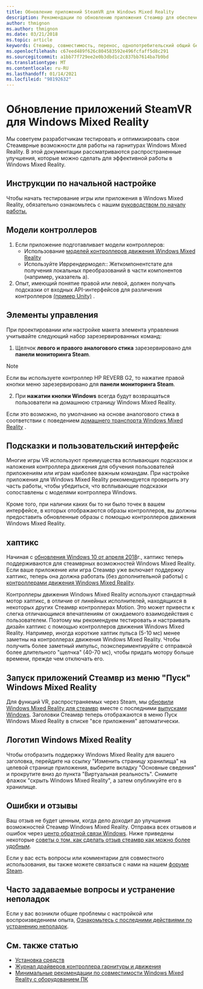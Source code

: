 ```yaml
---
title: Обновление приложений SteamVR для Windows Mixed Reality
description: Рекомендации по обновлению приложения Стеамвр для обеспечения максимальной совместимости с гарнитурами Windows Mixed Reality.
author: thmignon
ms.author: thmignon
ms.date: 03/21/2018
ms.topic: article
keywords: Стеамвр, совместимость, перенос, однопотребительский общий Gen, гарнитура смешанной реальности, гарнитура Windows Mixed Reality, миграция, Windows 10, Steam, контроллеры движения, хаптикс
ms.openlocfilehash: c67eed489f626c804583592e496fcfaff5d8c291
ms.sourcegitcommit: a1bb77f729ee2e0b3dbd1c2c837bb7614ba7b9bd
ms.translationtype: MT
ms.contentlocale: ru-RU
ms.lasthandoff: 01/14/2021
ms.locfileid: "98192632"
---
```

# <a name="updating-steamvr-apps-for-windows-mixed-reality"></a>Обновление приложений SteamVR для Windows Mixed Reality

Мы советуем разработчикам тестировать и оптимизировать свои Стеамврные возможности для работы на гарнитурах Windows Mixed Reality. В этой документации рассматриваются распространенные улучшения, которые можно сделать для эффективной работы в Windows Mixed Reality.

## <a name="initial-setup-instructions"></a>Инструкции по начальной настройке

Чтобы начать тестирование игры или приложения в Windows Mixed Reality, обязательно ознакомьтесь с нашим [руководством по началу работы.](https://aka.ms/WindowsMixedRealitySteamVR)

## <a name="controller-models"></a>Модели контроллеров

1. Если приложение подготавливает модели контроллеров:
    * Использование [моделей контроллеров движения Windows Mixed Reality](../../design/motion-controllers.md#rendering-the-motion-controller-model)
    * Используйте Ивррендермодел:: Жеткомпонентстате для получения локальных преобразований в части компонентов (например, указатель a).
2. Опыт, имеющий понятие правой или левой, должен получать подсказки от входных API-интерфейсов для различения контроллеров [(пример Unity)](../unity/motion-controllers-in-unity.md#unity-buttonaxis-mapping-table) .

## <a name="controls"></a>Элементы управления

При проектировании или настройке макета элемента управления учитывайте следующий набор зарезервированных команд:
1. Щелчок **левого и правого аналогового стика** зарезервировано для **панели мониторинга Steam**.

> [!NOTE]
> Если вы используете контроллер HP REVERB G2, то нажатие правой кнопки меню зарезервировано для **панели мониторинга Steam**.

2. При **нажатии кнопки Windows** всегда будут возвращаться пользователи на домашнюю страницу Windows Mixed Reality.

Если это возможно, по умолчанию на основе аналогового стика в соответствии с поведением [домашнего транспорта Windows Mixed Reality](../../discover/navigating-the-windows-mixed-reality-home.md#getting-around-your-home) .

## <a name="tooltips-and-ui"></a>Подсказки и пользовательский интерфейс

Многие игры VR используют преимущества всплывающих подсказок и наложения контроллера движения для обучения пользователей приложениям или играм наиболее важным командам. При настройке приложения для Windows Mixed Reality рекомендуется проверить эту часть работы, чтобы убедиться, что всплывающие подсказки сопоставлены с моделями контроллера Windows.

Кроме того, при наличии каких бы то ни было точек в вашем интерфейсе, в которых отображаются образы контроллеров, вы должны предоставить обновленные образы с помощью контроллеров движения Windows Mixed Reality.

## <a name="haptics"></a>хаптикс

Начиная с [обновления Windows 10 от апреля 2018](https://docs.microsoft.com/windows/mixed-reality/enthusiast-guide/release-notes-april-2018)г., хаптикс теперь поддерживаются для стеамврных возможностей Windows Mixed Reality. Если ваше приложение или игра Стеамвр уже включает поддержку хаптикс, теперь она должна работать (без дополнительной работы) с [контроллерами движения Windows Mixed Reality](../../design/motion-controllers.md).

Контроллеры движения Windows Mixed Reality используют стандартный мотор хаптикс, в отличие от линейных исполнителей, находящихся в некоторых других Стеамвр контроллерах Motion. Это может привести к слегка отличающимся впечатлениям от ожидаемого взаимодействия с пользователем. Поэтому мы рекомендуем тестировать и настраивать дизайн хаптикс с помощью контроллеров движения Windows Mixed Reality. Например, иногда короткие хаптик пульса (5-10 мс) менее заметны на контроллерах движения Windows Mixed Reality. Чтобы получить более заметный импульс, поэкспериментируйте с отправкой более длительного "щелчка" (40-70 мс), чтобы придать мотору больше времени, прежде чем отключать его.

## <a name="launching-steamvr-apps-from-windows-mixed-reality-start-menu"></a>Запуск приложений Стеамвр из меню "Пуск" Windows Mixed Reality

Для функций VR, распространяемых через Steam, мы [обновили Windows Mixed Reality для стеамвр](https://steamcommunity.com/games/719950/announcements/detail/1687045485866139800) вместе с последними [выпусками Windows](https://insider.windows.com). Заголовки Стеамвр теперь отображаются в меню Пуск Windows Mixed Reality в списке "все приложения" автоматически.

## <a name="windows-mixed-reality-logo"></a>Логотип Windows Mixed Reality

Чтобы отобразить поддержку Windows Mixed Reality для вашего заголовка, перейдите на ссылку "Изменить страницу хранилища" на целевой странице приложения, выберите вкладку "Основные сведения" и прокрутите вниз до пункта "Виртуальная реальность". Снимите флажок "скрыть Windows Mixed Reality", а затем опубликуйте его в хранилище.

## <a name="bugs-and-feedback"></a>Ошибки и отзывы

Ваш отзыв не будет ценным, когда дело доходит до улучшения возможностей Стеамвр Windows Mixed Reality. Отправка всех отзывов и ошибок через [центр обратной связи Windows](https://docs.microsoft.com/windows/mixed-reality/enthusiast-guide/filing-feedback). Ниже приведены некоторые [советы о том, как сделать отзыв стеамвр как можно более удобным](https://docs.microsoft.com/windows/mixed-reality/enthusiast-guide/using-steamvr-with-windows-mixed-reality#sharing-feedback-on-steamvr).

Если у вас есть вопросы или комментарии для совместного использования, вы также можете связаться с нами на нашем [форуме Steam](https://steamcommunity.com/app/719950/discussions/).

## <a name="faqs-and-troubleshooting"></a>Часто задаваемые вопросы и устранение неполадок

Если у вас возникли общие проблемы с настройкой или воспроизведением опыта, [Ознакомьтесь с последними действиями по устранению неполадок](https://docs.microsoft.com/windows/mixed-reality/enthusiast-guide/troubleshooting-windows-mixed-reality#steamvr).

## <a name="see-also"></a>См. также статью

* [Установка средств](../install-the-tools.md)
* [Журнал драйверов контроллера гарнитуры и движения](https://docs.microsoft.com/windows/mixed-reality/enthusiast-guide/mixed-reality-software)
* [Минимальные рекомендации по совместимости Windows Mixed Reality с оборудованием ПК](https://docs.microsoft.com/windows/mixed-reality/enthusiast-guide/windows-mixed-reality-minimum-pc-hardware-compatibility-guidelines)

